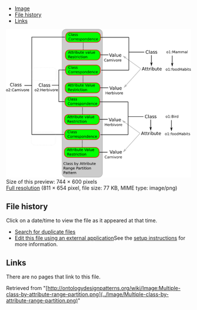 * [Image](../Image/Multiple-class-by-attribute-range-partition.png#file)
* [File history](../Image/Multiple-class-by-attribute-range-partition.png#filehistory)
* [Links](../Image/Multiple-class-by-attribute-range-partition.png#filelinks)

[![Image:Multiple-class-by-attribute-range-partition.png](../images/thumb/9/9e/Multiple-class-by-attribute-range-partition.png/744px-Multiple-class-by-attribute-range-partition.png)](../images/9/9e/Multiple-class-by-attribute-range-partition.png)  
Size of this preview: 744 × 600 pixels  
[Full resolution](../images/9/9e/Multiple-class-by-attribute-range-partition.png)‎ (811 × 654 pixel, file size: 77 KB, MIME type: image/png)

## File history

Click on a date/time to view the file as it appeared at that time.



  
* [Search for duplicate files](http://ontologydesignpatterns.org/wiki/Special:FileDuplicateSearch/Multiple-class-by-attribute-range-partition.png "Special:FileDuplicateSearch/Multiple-class-by-attribute-range-partition.png")
* [Edit this file using an external application](http://ontologydesignpatterns.org/wiki/index.php?title=Image:Multiple-class-by-attribute-range-partition.png&action=edit&externaledit=true&mode=file "Image:Multiple-class-by-attribute-range-partition.png")See the [setup instructions](http://www.mediawiki.org/wiki/Manual:External_editors "http://www.mediawiki.org/wiki/Manual:External_editors") for more information.

## Links



There are no pages that link to this file.




Retrieved from "[http://ontologydesignpatterns.org/wiki/Image:Multiple-class-by-attribute-range-partition.png](../Image/Multiple-class-by-attribute-range-partition.png)"